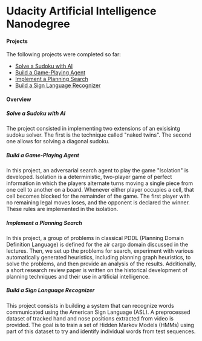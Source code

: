 # Udacity Artificial Intelligence Nanodegree

#### Projects
The following projects were completed so far:

- [Solve a Sudoku with AI](https://github.com/mtroiani/artificial-intelligence-nanodegree/tree/master/AIND-Sudoku-master)
- [Build a Game-Playing Agent](https://github.com/mtroiani/artificial-intelligence-nanodegree/tree/master/AIND-Isolation-master)
- [Implement a Planning Search](https://github.com/mtroiani/artificial-intelligence-nanodegree/tree/master/AIND-Planning-master)
- [Build a Sign Language Recognizer](https://github.com/mtroiani/artificial-intelligence-nanodegree/tree/master/AIND-Recognizer-master)

#### Overview

##### Solve a Sudoku with AI

The project consisted in implementing two extensions of an exisisintg sudoku solver. The first is the technique called "naked twins". The second one allows for solving a diagonal sudoku.

##### Build a Game-Playing Agent

In this project, an adversarial search agent to play the game "Isolation" is developed. Isolation is a deterministic, two-player game of perfect information in which the players alternate turns moving a single piece from one cell to another on a board. Whenever either player occupies a cell, that cell becomes blocked for the remainder of the game. The first player with no remaining legal moves loses, and the opponent is declared the winner. These rules are implemented in the isolation.

##### Implement a Planning Search

In this project, a group of problems in classical PDDL (Planning Domain Definition Language) is defined for the air cargo domain discussed in the lectures. Then, we set up the problems for search, experiment with various automatically generated heuristics, including planning graph heuristics, to solve the problems, and then provide an analysis of the results. Additionally, a short research review paper is written on the historical development of planning techniques and their use in artificial intelligence.

##### Build a Sign Language Recognizer

This project consists in building a system that can recognize words communicated using the American Sign Language (ASL).  A preprocessed dataset of tracked hand and nose positions extracted from video is provided. The goal is to train a set of Hidden Markov Models (HMMs) using part of this dataset to try and identify individual words from test sequences.

